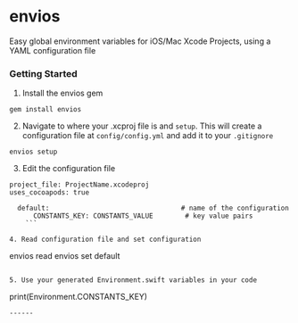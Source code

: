 envios
=================

Easy global environment variables for iOS/Mac Xcode Projects, using a YAML configuration file

### Getting Started
1. Install the envios gem
```
gem install envios
```
2. Navigate to where your .xcproj file is and `setup`. This will create a configuration file at `config/config.yml` and add it to your `.gitignore`
```
envios setup
```

3. Edit the configuration file
```
project_file: ProjectName.xcodeproj
uses_cocoapods: true

  default:                                 # name of the configuration
      CONSTANTS_KEY: CONSTANTS_VALUE        # key value pairs
    ```

4. Read configuration file and set configuration
```
envios read
envios set default
```

5. Use your generated Environment.swift variables in your code
```
print(Environment.CONSTANTS_KEY)
```
------
